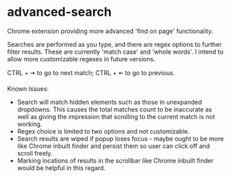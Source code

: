 # advanced-search
Chrome extension providing more advanced 'find on page' functionality.

Searches are performed as you type, and there are regex options to further filter results. These are currently 'match case' and 'whole words'. I intend to allow more customizable regexes in future versions.

CTRL + 🠆 to go to next match; CTRL + 🠄 to go to previous.

Known Issues:
* Search will match hidden elements such as those in unexpanded dropdowns. This causes the total matches count to be inaccurate as well as giving the impression that scrolling to the current match is not working.
* Regex choice is limited to two options and not customizable.
* Search results are wiped if popup loses focus - maybe ought to be more like Chrome inbuilt finder and persist them so user can click off and scroll freely.
* Marking locations of results in the scrollbar like Chrome inbuilt finder would be helpful in this regard.
